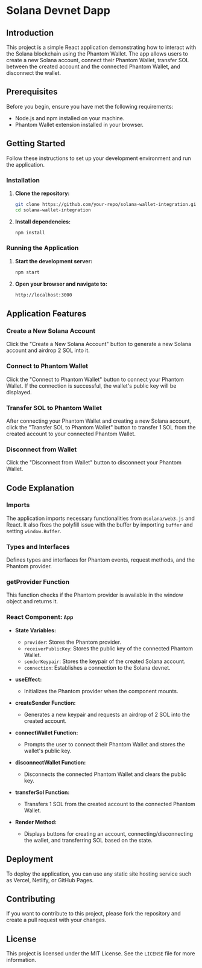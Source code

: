 # Solana Devnet Dapp

## Introduction

This project is a simple React application demonstrating how to interact with the Solana blockchain using the Phantom Wallet. The app allows users to create a new Solana account, connect their Phantom Wallet, transfer SOL between the created account and the connected Phantom Wallet, and disconnect the wallet.

## Prerequisites

Before you begin, ensure you have met the following requirements:
- Node.js and npm installed on your machine.
- Phantom Wallet extension installed in your browser.

## Getting Started

Follow these instructions to set up your development environment and run the application.

### Installation

1. **Clone the repository:**

   ```sh
   git clone https://github.com/your-repo/solana-wallet-integration.git
   cd solana-wallet-integration
   ```

2. **Install dependencies:**

   ```sh
   npm install
   ```

### Running the Application

1. **Start the development server:**

   ```sh
   npm start
   ```

2. **Open your browser and navigate to:**

   ```sh
   http://localhost:3000
   ```

## Application Features

### Create a New Solana Account

Click the "Create a New Solana Account" button to generate a new Solana account and airdrop 2 SOL into it.

### Connect to Phantom Wallet

Click the "Connect to Phantom Wallet" button to connect your Phantom Wallet. If the connection is successful, the wallet's public key will be displayed.

### Transfer SOL to Phantom Wallet

After connecting your Phantom Wallet and creating a new Solana account, click the "Transfer SOL to Phantom Wallet" button to transfer 1 SOL from the created account to your connected Phantom Wallet.

### Disconnect from Wallet

Click the "Disconnect from Wallet" button to disconnect your Phantom Wallet.

## Code Explanation

### Imports

The application imports necessary functionalities from `@solana/web3.js` and React. It also fixes the polyfill issue with the buffer by importing `buffer` and setting `window.Buffer`.

### Types and Interfaces

Defines types and interfaces for Phantom events, request methods, and the Phantom provider.

### getProvider Function

This function checks if the Phantom provider is available in the window object and returns it.

### React Component: `App`

- **State Variables:** 
  - `provider`: Stores the Phantom provider.
  - `receiverPublicKey`: Stores the public key of the connected Phantom Wallet.
  - `senderKeypair`: Stores the keypair of the created Solana account.
  - `connection`: Establishes a connection to the Solana devnet.

- **useEffect:** 
  - Initializes the Phantom provider when the component mounts.

- **createSender Function:** 
  - Generates a new keypair and requests an airdrop of 2 SOL into the created account.

- **connectWallet Function:** 
  - Prompts the user to connect their Phantom Wallet and stores the wallet's public key.

- **disconnectWallet Function:** 
  - Disconnects the connected Phantom Wallet and clears the public key.

- **transferSol Function:** 
  - Transfers 1 SOL from the created account to the connected Phantom Wallet.

- **Render Method:** 
  - Displays buttons for creating an account, connecting/disconnecting the wallet, and transferring SOL based on the state.

## Deployment

To deploy the application, you can use any static site hosting service such as Vercel, Netlify, or GitHub Pages.

## Contributing

If you want to contribute to this project, please fork the repository and create a pull request with your changes.

## License

This project is licensed under the MIT License. See the `LICENSE` file for more information.
